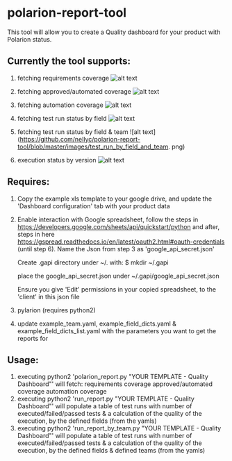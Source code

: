 # polarion-report-tool

This tool will allow you to create a Quality dashboard for your product with Polarion status.

## Currently the tool supports:
1. fetching requirements coverage
![alt text](https://github.com/nellyc/polarion-report-tool/blob/master/images/reqs.png) 

2. fetching approved/automated coverage
![alt text](https://github.com/nellyc/polarion-report-tool/blob/master/images/approved_automated.png) 

3. fetching automation coverage
![alt text](https://github.com/nellyc/polarion-report-tool/blob/master/images/automated.png) 

4. fetching test run status by field
![alt text](https://github.com/nellyc/polarion-report-tool/blob/master/images/test_run_by_field.png)

5. fetching test run status by field & team
![alt text](https://github.com/nellyc/polarion-report-tool/blob/master/images/test_run_by_field_and_team.
png) 

6. execution status by version
![alt text](https://github.com/nellyc/polarion-report-tool/blob/master/images/execution_by_version.png)


## Requires:
1. Copy the example xls template to your google drive, and update the 'Dashboard configuration' tab with your product data
2. Enable interaction with Google spreadsheet, follow the steps in https://developers.google.com/sheets/api/quickstart/python and after, steps in here https://gspread.readthedocs.io/en/latest/oauth2.html#oauth-credentials (until step 6). Name the Json from step 3 as 'google_api_secret.json'

    Create .gapi directory under ~/. with: $ mkdir ~/.gapi

    place the google_api_secret.json under ~/.gapi/google_api_secret.json

    Ensure you give 'Edit' permissions in your copied spreadsheet, to the 'client' in this json file
3. pylarion (requires python2)
4. update example_team.yaml, example_field_dicts.yaml & example_field_dicts_list.yaml with the parameters you want to get the reports for

## Usage:
1. executing python2 'polarion_report.py "YOUR TEMPLATE - Quality Dashboard"' will fetch: 
   requirements coverage
   approved/automated coverage
   automation coverage
2. executing python2 'run_report.py "YOUR TEMPLATE - Quality Dashboard"'
   will populate a table of test runs with number of executed/failed/passed tests & a calculation of the quality of the execution, by the defined fields (from the yamls)
3. executing python2 'run_report_by_team.py "YOUR TEMPLATE - Quality Dashboard"'
   will populate a table of test runs with number of executed/failed/passed tests & a calculation of the quality of the execution, by the defined fields & defined teams (from the yamls)
   




